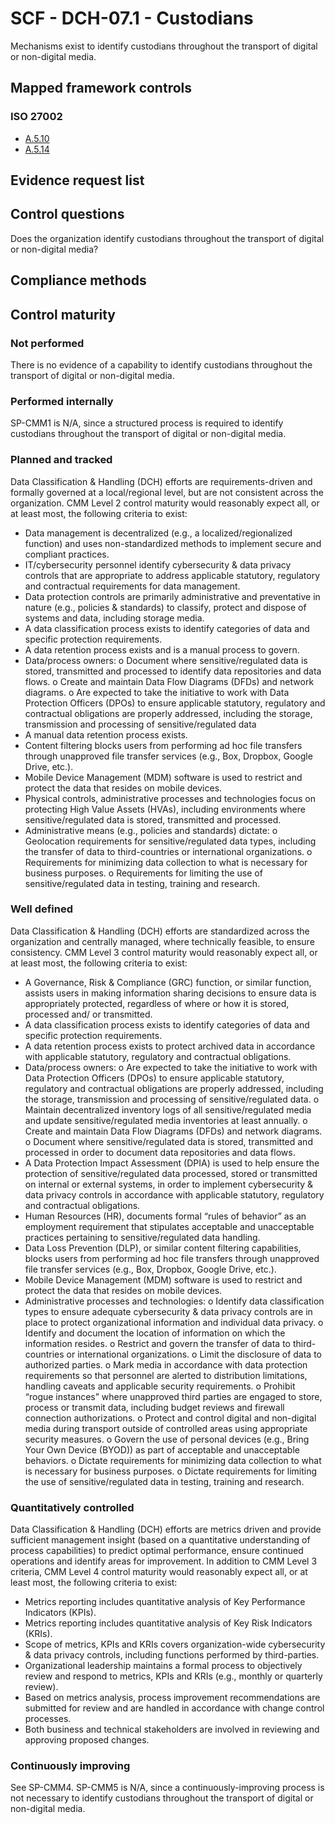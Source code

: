 # SCF - DCH-07.1 - Custodians
Mechanisms exist to identify custodians throughout the transport of digital or non-digital media.
## Mapped framework controls
### ISO 27002
- [A.5.10](../iso27002/a-5.md#a510)
- [A.5.14](../iso27002/a-5.md#a514)

## Evidence request list


## Control questions
Does the organization identify custodians throughout the transport of digital or non-digital media?

## Compliance methods


## Control maturity
### Not performed
There is no evidence of a capability to identify custodians throughout the transport of digital or non-digital media.

### Performed internally
SP-CMM1 is N/A, since a structured process is required to identify custodians throughout the transport of digital or non-digital media.

### Planned and tracked
Data Classification & Handling (DCH) efforts are requirements-driven and formally governed at a local/regional level, but are not consistent across the organization. CMM Level 2 control maturity would reasonably expect all, or at least most, the following criteria to exist:
- Data management is decentralized (e.g., a localized/regionalized function) and uses non-standardized methods to implement secure and compliant practices.
- IT/cybersecurity personnel identify cybersecurity & data privacy controls that are appropriate to address applicable statutory, regulatory and contractual requirements for data management.
- Data protection controls are primarily administrative and preventative in nature (e.g., policies & standards) to classify, protect and dispose of systems and data, including storage media.
- A data classification process exists to identify categories of data and specific protection requirements.
- A data retention process exists and is a manual process to govern.
- Data/process owners:
o	Document where sensitive/regulated data is stored, transmitted and processed to identify data repositories and data flows.
o	Create and maintain Data Flow Diagrams (DFDs) and network diagrams.
o	Are expected to take the initiative to work with Data Protection Officers (DPOs) to ensure applicable statutory, regulatory and contractual obligations are properly addressed, including the storage, transmission and processing of sensitive/regulated data
- A manual data retention process exists.
- Content filtering blocks users from performing ad hoc file transfers through unapproved file transfer services (e.g., Box, Dropbox, Google Drive, etc.).
- Mobile Device Management (MDM) software is used to restrict and protect the data that resides on mobile devices.
- Physical controls, administrative processes and technologies focus on protecting High Value Assets (HVAs), including environments where sensitive/regulated data is stored, transmitted and processed.
- Administrative means (e.g., policies and standards) dictate:
o	Geolocation requirements for sensitive/regulated data types, including the transfer of data to third-countries or international organizations.
o	Requirements for minimizing data collection to what is necessary for business purposes.
o	Requirements for limiting the use of sensitive/regulated data in testing, training and research.

### Well defined
Data Classification & Handling (DCH) efforts are standardized across the organization and centrally managed, where technically feasible, to ensure consistency. CMM Level 3 control maturity would reasonably expect all, or at least most, the following criteria to exist:
- A Governance, Risk & Compliance (GRC) function, or similar function, assists users in making information sharing decisions to ensure data is appropriately protected, regardless of where or how it is stored, processed and/ or transmitted.
- A data classification process exists to identify categories of data and specific protection requirements.
- A data retention process exists to protect archived data in accordance with applicable statutory, regulatory and contractual obligations.
- Data/process owners:
o	Are expected to take the initiative to work with Data Protection Officers (DPOs) to ensure applicable statutory, regulatory and contractual obligations are properly addressed, including the storage, transmission and processing of sensitive/regulated data.
o	Maintain decentralized inventory logs of all sensitive/regulated media and update sensitive/regulated media inventories at least annually.
o	Create and maintain Data Flow Diagrams (DFDs) and network diagrams.
o	Document where sensitive/regulated data is stored, transmitted and processed in order to document data repositories and data flows.
- A Data Protection Impact Assessment (DPIA) is used to help ensure the protection of sensitive/regulated data processed, stored or transmitted on internal or external systems, in order to implement cybersecurity & data privacy controls in accordance with applicable statutory, regulatory and contractual obligations.
- Human Resources (HR), documents formal “rules of behavior” as an employment requirement that stipulates acceptable and unacceptable practices pertaining to sensitive/regulated data handling.
- Data Loss Prevention (DLP), or similar content filtering capabilities, blocks users from performing ad hoc file transfers through unapproved file transfer services (e.g., Box, Dropbox, Google Drive, etc.).
- Mobile Device Management (MDM) software is used to restrict and protect the data that resides on mobile devices.
- Administrative processes and technologies:
o	Identify data classification types to ensure adequate cybersecurity & data privacy controls are in place to protect organizational information and individual data privacy.
o	Identify and document the location of information on which the information resides.
o	Restrict and govern the transfer of data to third-countries or international organizations.
o	Limit the disclosure of data to authorized parties.
o	Mark media in accordance with data protection requirements so that personnel are alerted to distribution limitations, handling caveats and applicable security requirements.
o	Prohibit “rogue instances” where unapproved third parties are engaged to store, process or transmit data, including budget reviews and firewall connection authorizations.
o	Protect and control digital and non-digital media during transport outside of controlled areas using appropriate security measures.
o	Govern the use of personal devices (e.g., Bring Your Own Device (BYOD)) as part of acceptable and unacceptable behaviors.
o	Dictate requirements for minimizing data collection to what is necessary for business purposes.
o	Dictate requirements for limiting the use of sensitive/regulated data in testing, training and research.

### Quantitatively controlled
Data Classification & Handling (DCH) efforts are metrics driven and provide sufficient management insight (based on a quantitative understanding of process capabilities) to predict optimal performance, ensure continued operations and identify areas for improvement. In addition to CMM Level 3 criteria, CMM Level 4 control maturity would reasonably expect all, or at least most, the following criteria to exist:
- Metrics reporting includes quantitative analysis of Key Performance Indicators (KPIs).
- Metrics reporting includes quantitative analysis of Key Risk Indicators (KRIs).
- Scope of metrics, KPIs and KRIs covers organization-wide cybersecurity & data privacy controls, including functions performed by third-parties.
- Organizational leadership maintains a formal process to objectively review and respond to metrics, KPIs and KRIs (e.g., monthly or quarterly review).
- Based on metrics analysis, process improvement recommendations are submitted for review and are handled in accordance with change control processes.
- Both business and technical stakeholders are involved in reviewing and approving proposed changes.

### Continuously improving
See SP-CMM4. SP-CMM5 is N/A, since a continuously-improving process is not necessary to identify custodians throughout the transport of digital or non-digital media.
